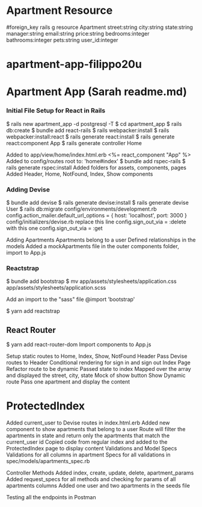 
# Apartment Resource
#foreign_key
rails g resource Apartment street:string city:string state:string manager:string email:string price:string bedrooms:integer bathrooms:integer pets:string user_id:integer




# apartment-app-filippo20u







# Apartment App (Sarah readme.md)
### Initial File Setup for React in Rails

$ rails new apartment_app -d postgresql -T
$ cd apartment_app
$ rails db:create
$ bundle add react-rails
$ rails webpacker:install
$ rails webpacker:install:react
$ rails generate react:install
$ rails generate react:component App
$ rails generate controller Home

Added to app/view/home/index.html.erb <%= react_component "App" %>
Added to config/routes root to: 'home#index'
$ bundle add rspec-rails
$ rails generate rspec:install
Added folders for assets, components, pages
Added Header, Home, NotFound, Index, Show components

### Adding Devise
$ bundle add devise
$ rails generate devise:install
$ rails generate devise User
$ rails db:migrate
config/environments/development.rb config.action_mailer.default_url_options = { host: 'localhost', port: 3000 }
config/initializers/devise.rb replace this line config.sign_out_via = :delete with this one config.sign_out_via = :get

Adding Apartments
Apartments belong to a user
Defined relationships in the models 
Added a mockApartments file in the outer components folder, import to App.js

### Reactstrap
$ bundle add bootstrap
$ mv app/assets/stylesheets/application.css app/assets/stylesheets/application.scss


Add an import to the "sass" file @import 'bootstrap' 

$ yarn add reactstrap

## React Router
$ yarn add react-router-dom
Import components to App.js

Setup static routes to Home, Index, Show, NotFound
Header
Pass Devise routes to Header
Conditional rendering for sign in and sign out
Index Page
Refactor route to be dynamic
Passed state to index
Mapped over the array and displayed the street, city, state
Mock of show button
Show
Dynamic route
Pass one apartment and display the content

# ProtectedIndex
Added current_user to Devise routes in index.html.erb
Added new component to show apartments that belong to a user
Route will filter the apartments in state and return only the apartments that match the current_user id
Copied code from regular index and added to the ProtectedIndex page to display content
Validations and Model Specs
Validations for all columns in apartment
Specs for all validations in spec/models/apartments_spec.rb

Controller Methods
Added index, create, update, delete, apartment_params
Added request_specs for all methods and checking for params of all apartments columns
Added one user and two apartments in the seeds file

Testing all the endpoints in Postman
